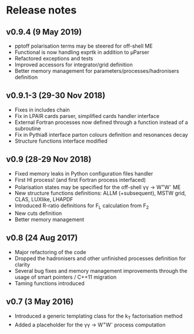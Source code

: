 # Release notes

## v0.9.4 (9 May 2019)
* pptoff polarisation terms may be steered for off-shell ME
* Functional is now handling exprtk in addition to &mu;Parser
* Refactored exceptions and tests
* Improved accessors for integrator/grid definition
* Better memory management for parameters/processes/hadronisers definition

## v0.9.1-3 (29-30 Nov 2018)
* Fixes in includes chain
* Fix in LPAIR cards parser, simplified cards handler interface
* External Fortran processes now defined through a function instead of a subroutine
* Fix in Pythia8 interface parton colours definition and resonances decay
* Structure functions interface modified

## v0.9 (28-29 Nov 2018)
* Fixed memory leaks in Python configuration files handler
* First HI process! (and first Fortran process interfaced)
* Polarisation states may be specified for the off-shell &gamma;&gamma; &rarr; W<sup>+</sup>W<sup>-</sup> ME
* New structure functions definitions: ALLM (+subsequent), MSTW grid, CLAS, LUXlike, LHAPDF
* Introduced R-ratio definitions for F<sub>L</sub> calculation from F<sub>2</sub>
* New cuts definition
* Better memory management

## v0.8 (24 Aug 2017)
* Major refactoring of the code
* Dropped the hadronisers and other unfinished processes definition for clarity
* Several bug fixes and memory management improvements through the usage of smart pointers / C++11 migration
* Taming functions introduced

## v0.7 (3 May 2016)
* Introduced a generic templating class for the k<sub>T</sub> factorisation method
* Added a placeholder for the &gamma;&gamma; &rarr; W<sup>+</sup>W<sup>-</sup> process computation
